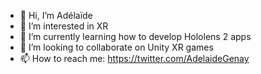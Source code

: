 - 👋 Hi, I’m Adélaïde
- 👀 I’m interested in XR
- 🌱 I’m currently learning how to develop Hololens 2 apps
- 💞️ I’m looking to collaborate on Unity XR games
- 📫 How to reach me: https://twitter.com/AdelaideGenay

<!---
Adezzz/Adezzz is a ✨ special ✨ repository because its `README.md` (this file) appears on your GitHub profile.
You can click the Preview link to take a look at your changes.
--->
